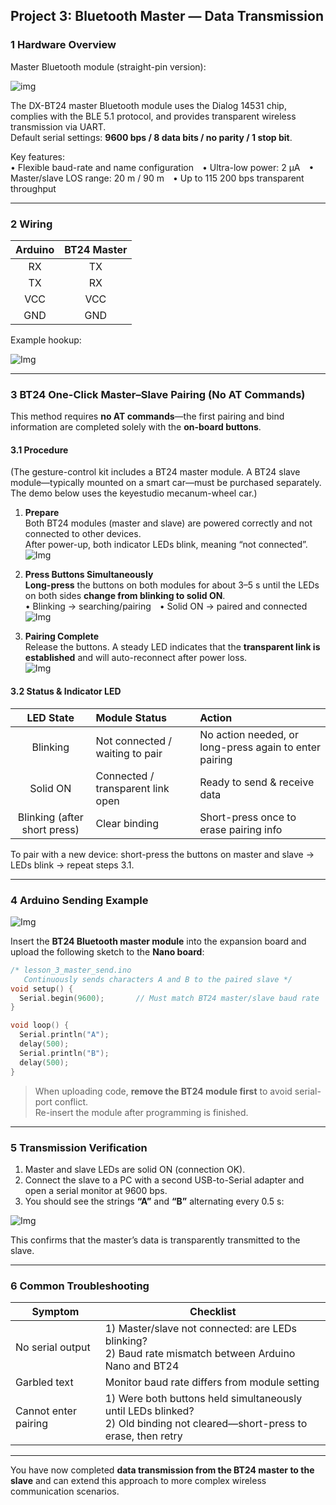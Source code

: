 
## Project 3: Bluetooth Master — Data Transmission  

### 1 Hardware Overview  

Master Bluetooth module (straight-pin version):  

![img](./index_img/new(45).png)

The DX-BT24 master Bluetooth module uses the Dialog 14531 chip, complies with the BLE 5.1 protocol, and provides transparent wireless transmission via UART.  
Default serial settings: **9600 bps / 8 data bits / no parity / 1 stop bit**.  

Key features:  
• Flexible baud-rate and name configuration • Ultra-low power: 2 µA • Master/slave LOS range: 20 m / 90 m • Up to 115 200 bps transparent throughput  

---

### 2 Wiring  

| Arduino | BT24 Master |
| :-----: | :---------: |
|   RX    |     TX      |
|   TX    |     RX      |
|  VCC    |    VCC      |
|  GND    |    GND      |

Example hookup:  

![Img](./index_img/img-20250712184512.png)

---

### 3 BT24 One-Click Master–Slave Pairing (No AT Commands)  

This method requires **no AT commands**—the first pairing and bind information are completed solely with the **on-board buttons**.

#### 3.1 Procedure  

(The gesture-control kit includes a BT24 master module. A BT24 slave module—typically mounted on a smart car—must be purchased separately. The demo below uses the keyestudio mecanum-wheel car.)

1. **Prepare**  
   Both BT24 modules (master and slave) are powered correctly and not connected to other devices.  
   After power-up, both indicator LEDs blink, meaning “not connected”.  
![Img](./index_img/img-20250714114712.gif)

2. **Press Buttons Simultaneously**  
   **Long-press** the buttons on both modules for about 3–5 s until the LEDs on both sides **change from blinking to solid ON**.  
   • Blinking → searching/pairing • Solid ON → paired and connected  
![Img](./index_img/img-20250714114745.gif)

3. **Pairing Complete**  
   Release the buttons. A steady LED indicates that the **transparent link is established** and will auto-reconnect after power loss.  
![Img](./index_img/img-20250714114913.jpg)

#### 3.2 Status & Indicator LED  

| LED State | Module Status | Action |
| :-------: | :------------ | :----- |
| Blinking  | Not connected / waiting to pair | No action needed, or long-press again to enter pairing |
| Solid ON  | Connected / transparent link open | Ready to send & receive data |
| Blinking (after short press) | Clear binding | Short-press once to erase pairing info |

To pair with a new device: short-press the buttons on master and slave → LEDs blink → repeat steps 3.1.

---

### 4 Arduino Sending Example  

![Img](./index_img/img-20250712184512.png)

Insert the **BT24 Bluetooth master module** into the expansion board and upload the following sketch to the **Nano board**:  

```cpp
/* lesson_3_master_send.ino
   Continuously sends characters A and B to the paired slave */
void setup() {
  Serial.begin(9600);       // Must match BT24 master/slave baud rate
}

void loop() {
  Serial.println("A");
  delay(500);
  Serial.println("B");
  delay(500);
}
```

> When uploading code, **remove the BT24 module first** to avoid serial-port conflict.  
> Re-insert the module after programming is finished.

---

### 5 Transmission Verification  

1. Master and slave LEDs are solid ON (connection OK).  
2. Connect the slave to a PC with a second USB-to-Serial adapter and open a serial monitor at 9600 bps.  
3. You should see the strings **“A”** and **“B”** alternating every 0.5 s:  

![Img](./index_img/img-20250714102436.jpg)

This confirms that the master’s data is transparently transmitted to the slave.

---

### 6 Common Troubleshooting  

| Symptom | Checklist |
| ------- | --------- |
| No serial output | 1) Master/slave not connected: are LEDs blinking?<br>2) Baud rate mismatch between Arduino Nano and BT24 |
| Garbled text | Monitor baud rate differs from module setting |
| Cannot enter pairing | 1) Were both buttons held simultaneously until LEDs blinked?<br>2) Old binding not cleared—short-press to erase, then retry |

---

You have now completed **data transmission from the BT24 master to the slave** and can extend this approach to more complex wireless communication scenarios.
